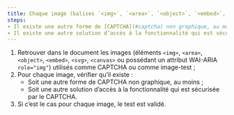 ```yaml
---
title: Chaque image (balises `<img>`, `<area>`, `<object>`, `<embed>`, `<svg>`, `<canvas>` ou possédant un attribut WAI-ARIA `role="img"`) utilisée comme [CAPTCHA](#captcha) vérifie-t-elle une de ces conditions ?
steps:
- Il existe une autre forme de [CAPTCHA](#captcha) non graphique, au moins ;
- Il existe une autre solution d’accès à la fonctionnalité qui est sécurisée par le [CAPTCHA](#captcha).
---
```


1. Retrouver dans le document les images (éléments `<img>`, `<area>`, `<object>`, `<embed>`, `<svg>`, `<canvas>` ou possédant un attribut WAI-ARIA `role="img"`) utilisés comme CAPTCHA ou comme image-test ;
2. Pour chaque image, vérifier qu’il existe :
      * Soit une autre forme de CAPTCHA non graphique, au moins ;
      * Soit une autre solution d’accès à la fonctionnalité qui est sécurisée par le CAPTCHA.
3. Si c’est le cas pour chaque image, le test est validé.